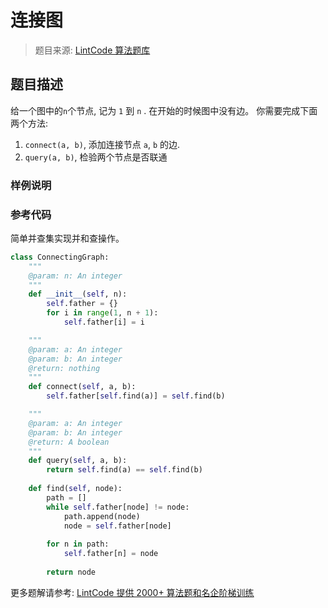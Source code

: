 # 连接图
 > 题目来源: [LintCode 算法题库](https://www.lintcode.com/problem/connecting-graph/?utm_source=sc-github-wzz)
 ## 题目描述
 给一个图中的`n`个节点, 记为 `1` 到 `n` . 在开始的时候图中没有边。
你需要完成下面两个方法:
1. `connect(a, b)`, 添加连接节点 `a`, `b` 的边.
2. `query(a, b)`, 检验两个节点是否联通
 ### 样例说明
 
 ### 参考代码
 简单并查集实现并和查操作。
```python
class ConnectingGraph:
    """
    @param: n: An integer
    """
    def __init__(self, n):
        self.father = {}
        for i in range(1, n + 1):
            self.father[i] = i

    """
    @param: a: An integer
    @param: b: An integer
    @return: nothing
    """
    def connect(self, a, b):
        self.father[self.find(a)] = self.find(b)

    """
    @param: a: An integer
    @param: b: An integer
    @return: A boolean
    """
    def query(self, a, b):
        return self.find(a) == self.find(b)
        
    def find(self, node):
        path = []
        while self.father[node] != node:
            path.append(node)
            node = self.father[node]
            
        for n in path:
            self.father[n] = node
            
        return node
```
 更多题解请参考: [LintCode 提供 2000+ 算法题和名企阶梯训练](https://www.lintcode.com/problem/?utm_source=sc-github-wzz)